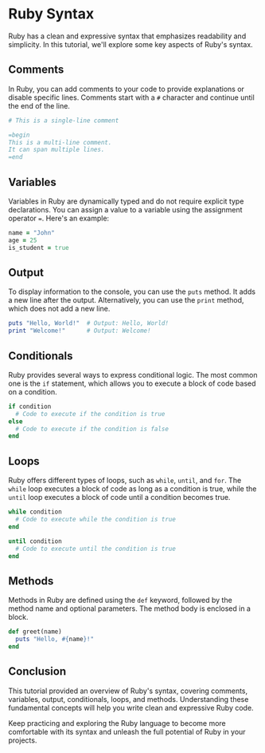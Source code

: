 # Ruby Syntax

Ruby has a clean and expressive syntax that emphasizes readability and simplicity. In this tutorial, we'll explore some key aspects of Ruby's syntax.

## Comments

In Ruby, you can add comments to your code to provide explanations or disable specific lines. Comments start with a `#` character and continue until the end of the line.

`````````ruby
# This is a single-line comment

=begin
This is a multi-line comment.
It can span multiple lines.
=end
`````````

## Variables

Variables in Ruby are dynamically typed and do not require explicit type declarations. You can assign a value to a variable using the assignment operator `=`. Here's an example:

`````````ruby
name = "John"
age = 25
is_student = true
`````````

## Output

To display information to the console, you can use the `puts` method. It adds a new line after the output. Alternatively, you can use the `print` method, which does not add a new line.

`````````ruby
puts "Hello, World!"  # Output: Hello, World!
print "Welcome!"      # Output: Welcome!
`````````

## Conditionals

Ruby provides several ways to express conditional logic. The most common one is the `if` statement, which allows you to execute a block of code based on a condition.

`````````ruby
if condition
  # Code to execute if the condition is true
else
  # Code to execute if the condition is false
end
`````````

## Loops

Ruby offers different types of loops, such as `while`, `until`, and `for`. The `while` loop executes a block of code as long as a condition is true, while the `until` loop executes a block of code until a condition becomes true.

`````````ruby
while condition
  # Code to execute while the condition is true
end

until condition
  # Code to execute until the condition is true
end
`````````

## Methods

Methods in Ruby are defined using the `def` keyword, followed by the method name and optional parameters. The method body is enclosed in a block.

`````````ruby
def greet(name)
  puts "Hello, #{name}!"
end
`````````

## Conclusion

This tutorial provided an overview of Ruby's syntax, covering comments, variables, output, conditionals, loops, and methods. Understanding these fundamental concepts will help you write clean and expressive Ruby code.

Keep practicing and exploring the Ruby language to become more comfortable with its syntax and unleash the full potential of Ruby in your projects.
